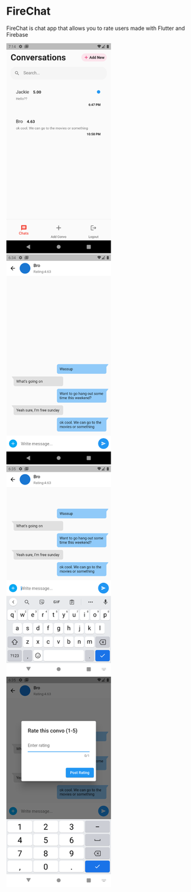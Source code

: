 # FireChat
FireChat is  chat app that allows you to rate users made with Flutter and Firebase<br />

<img src="https://github.com/Afinch97/FireChat/blob/main/images/Home.png" height="550" />
<img src="https://github.com/Afinch97/FireChat/blob/main/images/convo.png" height="550" />
<img src="https://github.com/Afinch97/FireChat/blob/main/images/Message.png" height="550" />
<img src="https://github.com/Afinch97/FireChat/blob/main/images/Rating.png" height="550" />
